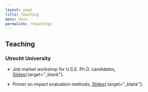 ```yaml
---
layout: page
title: Teaching
menu: main
permalink: /teaching/
---
```



## Teaching

### Utrecht University

- Job market workshop for U.S.E. Ph.D. candidates, [Slides](https:\\jacopoto.github.io\assets\pres_phd_wrkshop\use_jm_wrksop.html){:target="_blank"}.

- Primer on impact evaluation methods, [Slides](https:\\jacopoto.github.io\assets\pres_impact_eval\wrkshop_experts_may23.html){:target="_blank"}.
